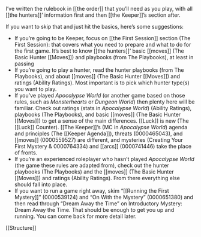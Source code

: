 
I’ve written the rulebook in [[the order]] that you’ll need as you play, with all [[the hunters]]’ information first and then [[the Keeper]]’s section after.

If you want to skip that and just hit the basics, here’s some suggestions:

- If you’re going to be Keeper, focus on [[the First Session]] section (The First Session): that covers what you need to prepare and what to do for the first game. It’s best to know [[the hunters]]’ basic [[moves]] (The Basic Hunter [[Moves]]) and playbooks (from The Playbooks), at least in passing
- If you’re going to play a hunter, read the hunter playbooks (from The Playbooks), and about [[moves]] (The Basic Hunter [[Moves]]) and ratings (Ability Ratings). Most important is to pick which hunter type(s) you want to play.
- If you’ve played *Apocalypse World* (or another game based on those rules, such as *Monsterhearts* or *Dungeon World*) then plenty here will be familiar. Check out ratings (stats in *Apocalypse World*) (Ability Ratings), playbooks (The Playbooks), and basic [[moves]] (The Basic Hunter [[Moves]]) to get a sense of the main differences. [[Luck]] is new (The [[Luck]] Counter). [[The Keeper]]’s (MC in *Apocalypse World*) agenda and principles (The [[Keeper Agenda]]), threats (0000465043), and [[moves]] (0000559527) are different, and mysteries (Creating Your First Mystery & 0000764334) and [[arcs]] (0000741446) take the place of fronts.
- If you’re an experienced roleplayer who hasn’t played *Apocalypse World* (the game these rules are adapted from), check out the hunter playbooks (The Playbooks) and the [[moves]] (The Basic Hunter [[Moves]]) and ratings (Ability Ratings). From there everything else should fall into place.
- If you want to run a game right away, skim “[[Running the First Mystery]]” (0000539124) and “On With the Mystery” (0000651380) and then read through “Dream Away the Time” on Introductory Mystery: Dream Away the Time. That should be enough to get you up and running. You can come back for more detail later.

[[Structure]]

